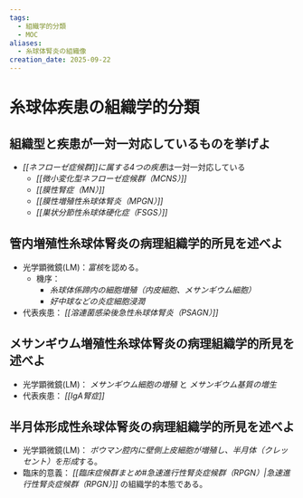 ```yaml
---
tags:
  - 組織学的分類
  - MOC
aliases:
  - 糸球体腎炎の組織像
creation_date: 2025-09-22
---
```

# 糸球体疾患の組織学的分類
## 組織型と疾患が一対一対応しているものを挙げよ
- *[[ネフローゼ症候群]]に属する4つの疾患*は一対一対応している
	- *[[微小変化型ネフローゼ症候群（MCNS）]]*
	- *[[膜性腎症（MN）]]*
	- *[[膜性増殖性糸球体腎炎（MPGN）]]*
	- *[[巣状分節性糸球体硬化症（FSGS）]]*

## 管内増殖性糸球体腎炎の病理組織学的所見を述べよ
- 光学顕微鏡(LM)：*富核*を認める。
	- 機序：
		- *糸球体係蹄内の細胞増殖（内皮細胞、メサンギウム細胞）*
		- *好中球などの炎症細胞浸潤*
- 代表疾患： *[[溶連菌感染後急性糸球体腎炎（PSAGN）]]*

## メサンギウム増殖性糸球体腎炎の病理組織学的所見を述べよ
- 光学顕微鏡(LM)： *メサンギウム細胞の増殖* と *メサンギウム基質の増生*
- 代表疾患： *[[IgA腎症]]*

## 半月体形成性糸球体腎炎の病理組織学的所見を述べよ
- 光学顕微鏡(LM)： *ボウマン腔内に壁側上皮細胞が増殖し、半月体（クレッセント）を形成*する。
- 臨床的意義： *[[臨床症候群まとめ#急速進行性腎炎症候群（RPGN）|急速進行性腎炎症候群（RPGN）]]* の組織学的本態である。